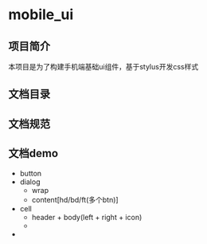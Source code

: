 # mobile_ui


## 项目简介

本项目是为了构建手机端基础ui组件，基于stylus开发css样式


## 文档目录
## 文档规范
## 文档demo
* button
* dialog
	- wrap
	- content[hd/bd/ft(多个btn)]
* cell
	- header + body(left + right + icon)
	- 
* 